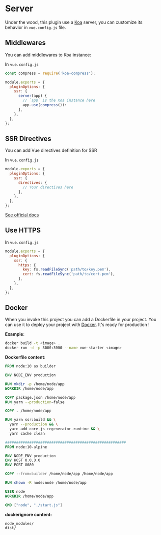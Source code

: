 # Server

Under the wood, this plugin use a [Koa](https://koajs.com/) server, you can customize its
behavior in `vue.config.js` file.

## Middlewares

You can add middlewares to Koa instance:

In `vue.config.js`

```js
const compress = require('koa-compress');

module.exports = {
  pluginOptions: {
    ssr: {
      server(app) {
        // `app` is the Koa instance here
        app.use(compress()):
      },
    },
  },
};
```

## SSR Directives

You can add Vue directives definition for SSR

In `vue.config.js`

```js
module.exports = {
  pluginOptions: {
    ssr: {
      directives: {
        // Your directives here
      },
    },
  },
};
```

[See official docs](https://ssr.vuejs.org/api/#directives)

## Use HTTPS

In `vue.config.js`

```js
module.exports = {
  pluginOptions: {
    ssr: {
      https: {
        key: fs.readFileSync('path/to/key.pem'),
        cert: fs.readFileSync('path/to/cert.pem'),
      },
    },
  },
};
```

## Docker

When you invoke this project you can add a Dockerfile in your project.
You can use it to deploy your project with [Docker](https://www.docker.com/).
It's ready for production !

**Example:**

```bash
docker build -t <image> .
docker run -d -p 3000:3000 --name vue-starter <image>
```

**Dockerfile content:**

```Dockerfile
FROM node:10 as builder

ENV NODE_ENV production

RUN mkdir -p /home/node/app
WORKDIR /home/node/app

COPY package.json /home/node/app
RUN yarn --production=false

COPY . /home/node/app

RUN yarn ssr:build && \
  yarn --production && \
  yarn add core-js regenerator-runtime && \
  yarn cache clean

#######################################################
FROM node:10-alpine

ENV NODE_ENV production
ENV HOST 0.0.0.0
ENV PORT 8080

COPY --from=builder /home/node/app /home/node/app

RUN chown -R node:node /home/node/app

USER node
WORKDIR /home/node/app

CMD ["node", "./start.js"]
```

**dockerignore content:**

```
node_modules/
dist/
```
